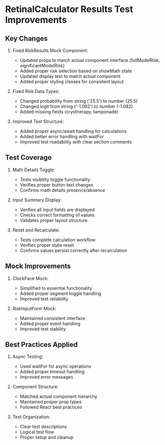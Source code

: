 # RetinalCalculator Results Test Improvements

## Key Changes

1. Fixed RiskResults Mock Component:
   - Updated props to match actual component interface (fullModelRisk, significantModelRisk)
   - Added proper risk selection based on showMath state
   - Updated display text to match actual component
   - Added proper styling classes for consistent layout

2. Fixed Risk Data Types:
   - Changed probability from string ('25.5') to number (25.5)
   - Changed logit from string ('-1.082') to number (-1.082)
   - Added missing fields (cryotherapy, tamponade)

3. Improved Test Structure:
   - Added proper async/await handling for calculations
   - Added better error handling with waitFor
   - Improved test readability with clear section comments

## Test Coverage

1. Math Details Toggle:
   - Tests visibility toggle functionality
   - Verifies proper button text changes
   - Confirms math details presence/absence

2. Input Summary Display:
   - Verifies all input fields are displayed
   - Checks correct formatting of values
   - Validates proper layout structure

3. Reset and Recalculate:
   - Tests complete calculation workflow
   - Verifies proper state reset
   - Confirms values persist correctly after recalculation

## Mock Improvements

1. ClockFace Mock:
   - Simplified to essential functionality
   - Added proper segment toggle handling
   - Improved test reliability

2. RiskInputForm Mock:
   - Maintained consistent interface
   - Added proper event handling
   - Improved test stability

## Best Practices Applied

1. Async Testing:
   - Used waitFor for async operations
   - Added proper timeout handling
   - Improved error messages

2. Component Structure:
   - Matched actual component hierarchy
   - Maintained proper prop types
   - Followed React best practices

3. Test Organization:
   - Clear test descriptions
   - Logical test flow
   - Proper setup and cleanup
